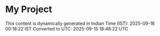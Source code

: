 # My Project

This content is dynamically generated in Indian Time (IST): 2025-09-16 00:18:22 IST
Converted to UTC: 2025-09-15 18:48:22 UTC
